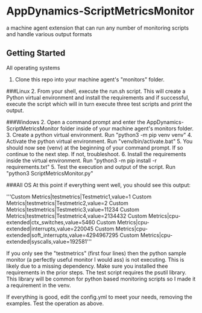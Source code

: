 # AppDynamics-ScriptMetricsMonitor
 a machine agent extension that can run any number of monitoring scripts and handle various output formats

## Getting Started
All operating systems
1. Clone this repo into your machine agent's "monitors" folder.

###Linux
2. From your shell, execute the run.sh script. This will create a Python virtual environment and install the requirements and if successful, execute the script which will in turn execute three test scripts and print the output.

###Windows
2. Open a command prompt and enter the AppDynamics-ScriptMetricsMonitor folder inside of your machine agent's monitors folder.
3. Create a python virtual environment. Run "python3 -m pip venv venv"
4. Activate the python virtual environment. Run "venv/bin/activate.bat"
5. You should now see (venv) at the beginning of your command prompt. If so continue to the next step. If not, troubleshoot.
6. Install the requirements inside the virtual environment. Run "python3 -m pip install -r requirements.txt"
5. Test the execution and output of the script. Run "python3 ScriptMetricsMonitor.py"

###All OS
At this point if everything went well, you should see this output:

'''Custom Metrics|testmetrics|Testmetric1,value=1
Custom Metrics|testmetrics|Testmetric2,value=2
Custom Metrics|testmetrics|Testmetric3,value=11234
Custom Metrics|testmetrics|Testmetric4,value=2134432
Custom Metrics|cpu-extended|ctx_switches,value=5460
Custom Metrics|cpu-extended|interrupts,value=220045
Custom Metrics|cpu-extended|soft_interrupts,value=4294967295
Custom Metrics|cpu-extended|syscalls,value=192581'''

If you only see the "testmetrics" (first four lines) then the python sample monitor (a perfectly useful monitor I would ass) is not executing. This is likely due to a missing dependency. Make sure you installed thee requirements in the prior steps. The test script requires the psutil library. This library will be common for python based monitoring scripts so I made it a requirement in the venv.

If everything is good, edit the config.yml to meet your needs, removing the examples. Test the operation as above.
